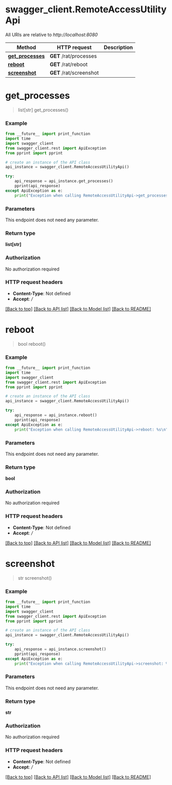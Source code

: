 # swagger_client.RemoteAccessUtilityApi

All URIs are relative to *http://localhost:8080*

Method | HTTP request | Description
------------- | ------------- | -------------
[**get_processes**](RemoteAccessUtilityApi.md#get_processes) | **GET** /rat/processes | 
[**reboot**](RemoteAccessUtilityApi.md#reboot) | **GET** /rat/reboot | 
[**screenshot**](RemoteAccessUtilityApi.md#screenshot) | **GET** /rat/screenshot | 

# **get_processes**
> list[str] get_processes()



### Example
```python
from __future__ import print_function
import time
import swagger_client
from swagger_client.rest import ApiException
from pprint import pprint

# create an instance of the API class
api_instance = swagger_client.RemoteAccessUtilityApi()

try:
    api_response = api_instance.get_processes()
    pprint(api_response)
except ApiException as e:
    print("Exception when calling RemoteAccessUtilityApi->get_processes: %s\n" % e)
```

### Parameters
This endpoint does not need any parameter.

### Return type

**list[str]**

### Authorization

No authorization required

### HTTP request headers

 - **Content-Type**: Not defined
 - **Accept**: */*

[[Back to top]](#) [[Back to API list]](../README.md#documentation-for-api-endpoints) [[Back to Model list]](../README.md#documentation-for-models) [[Back to README]](../README.md)

# **reboot**
> bool reboot()



### Example
```python
from __future__ import print_function
import time
import swagger_client
from swagger_client.rest import ApiException
from pprint import pprint

# create an instance of the API class
api_instance = swagger_client.RemoteAccessUtilityApi()

try:
    api_response = api_instance.reboot()
    pprint(api_response)
except ApiException as e:
    print("Exception when calling RemoteAccessUtilityApi->reboot: %s\n" % e)
```

### Parameters
This endpoint does not need any parameter.

### Return type

**bool**

### Authorization

No authorization required

### HTTP request headers

 - **Content-Type**: Not defined
 - **Accept**: */*

[[Back to top]](#) [[Back to API list]](../README.md#documentation-for-api-endpoints) [[Back to Model list]](../README.md#documentation-for-models) [[Back to README]](../README.md)

# **screenshot**
> str screenshot()



### Example
```python
from __future__ import print_function
import time
import swagger_client
from swagger_client.rest import ApiException
from pprint import pprint

# create an instance of the API class
api_instance = swagger_client.RemoteAccessUtilityApi()

try:
    api_response = api_instance.screenshot()
    pprint(api_response)
except ApiException as e:
    print("Exception when calling RemoteAccessUtilityApi->screenshot: %s\n" % e)
```

### Parameters
This endpoint does not need any parameter.

### Return type

**str**

### Authorization

No authorization required

### HTTP request headers

 - **Content-Type**: Not defined
 - **Accept**: */*

[[Back to top]](#) [[Back to API list]](../README.md#documentation-for-api-endpoints) [[Back to Model list]](../README.md#documentation-for-models) [[Back to README]](../README.md)

